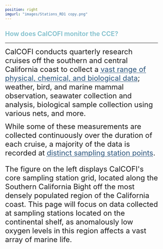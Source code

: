 ```yaml
---
position: right
imgurl: "images/Stations_RD1 copy.png"
---
```


## <span style="color:#8AC4D0"> How does CalCOFI monitor the CCE? </span>

--- 

<font size="+2"> CalCOFI conducts quarterly research cruises off the southern and central California coast to collect a <a href="https://calcofi.org/sampling-info/" style="color: #28527A; text-decoration: underline;text-decoration-style: dotted;">vast range of physical, chemical, and biological data</a>; weather, bird, and marine mammal observation, seawater collection and analysis, biological sample collection using various nets, and more. </font>

<font size="+2"> While some of these measurements are collected continuously over the duration of each cruise, a majority of the data is recorded at <a href="https://calcofi.org/sampling-info/station-positions/" style="color: #28527A; text-decoration: underline;text-decoration-style: dotted;">distinct sampling station points</a>.

<font size="+2"> The figure on the left displays CalCOFI's core sampling station grid, located along the Southern California Bight off the most densely populated region of the California coast. This page will focus on data collected at sampling stations located on the continental shelf, as anomalously low oxygen levels in this region affects a vast array of marine life. </font>
